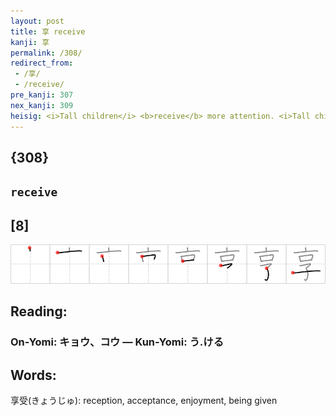 ```yaml
---
layout: post
title: 享 receive
kanji: 享
permalink: /308/
redirect_from:
 - /享/
 - /receive/
pre_kanji: 307
nex_kanji: 309
heisig: <i>Tall children</i> <b>receive</b> more attention. <i>Tall children</i> grow up to make better wide <b>receivers</b>. Take your pick, depending on whether you prefer child psychology or American football. At any rate, be sure you have some particular <i>tall child</i> in mind, someone who really was outstanding and always attracting attention, because he or she will come in handy in the next two frames.
---
```


## {308}

## `receive`

## [8]

<div class="stroke"><img src="../images/E4BAAB.png" /></div>

## Reading:

### On-Yomi: キョウ、コウ &mdash; Kun-Yomi: う.ける

## Words:

享受(きょうじゅ): reception, acceptance, enjoyment, being given
